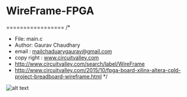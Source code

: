 # WireFrame-FPGA
=================
/* 
 * File:   main.c
 * Author: Gaurav Chaudhary
 * email : mailchaduarygaurav@gmail.com
 * copy right : www.circuitvalley.com 
 * http://www.circuitvalley.com/search/label/WireFrame
 * http://www.circuitvalley.com/2015/10/fpga-board-xilinx-altera-cpld-project-breadboard-wireframe.html 
 */
 
![alt text](https://github.com/circuitvalley/WireFrame-FPGA/raw/master/Board%20Files/Schematic/WireFrame%20PCB%20top.jpg)
